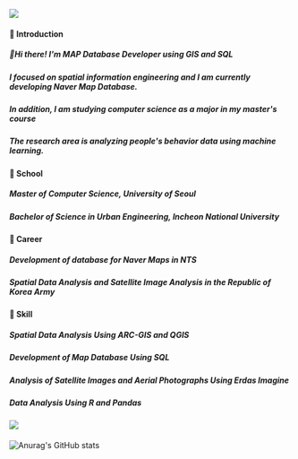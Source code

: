 <img src="https://lh3.googleusercontent.com/pw/ADCreHd_p5gAIX1hbDScbRoMGoTlQNyw4PBjSg0dMMUa_RDVazg7Z5AKG0kdoUnDjThtmKDwZxt4sJ2xxBeltl4Z2sWVq_qWg4fBT9M7bAO3LWDSi8AbuPAiPPKbWNgsB4FGLvjUzSESEH4PLNht8gbapQbc8V4ixsrC7YDcECRMhw3Vqbx4GLRyJVgb4a9roMEtK0HHrvUAjlgT6rKophGaLp2q1rYqntxyCfCTP9o_Y29seLDbLejVxvBXiZX7hPSOyJvjgbntNPN09iH03HOmAV5nq34XX93gb_yIclLDIpjOMUBP4uGF4MMGR7NOS0mYNqgvQFGK2vU9GzcCWAf8drSK3KNHi8sMGYUCTJv45SGE7H7c-0aR0aGLeWlu-R70VmpYf-lk4tS4Qw0V23jDChOxvY9T5Gb2jkobTR9j3WDwBjC4VOaCQGDN8yFDlqZQDwVtJ8ICkHewTuYFoq70rHDRc9XU7DQtMcCawAxjYXa7t5UhaDd3QoiaoDhMDskFdqG3JPJVa6gb4poQv9g45ngGadLet98Fui8MHTeI95mieveT2dMGTDUgy5z75ZDkhFdNkdA87uldytnJKWJ8N76Vr8OnnwQuxh0TsMZuputxXHkwmAWi7FOqOZirJLTbewdgQAy_nkxHBrD9UAv-x6plcoltFFZ-vcoWNgH15c8X6X9tYt2uZL2fi2viinB1wD0HDJ466-pkJ65aqlDfxyH0CLBE8Wr-zG-Fsq1csVv-JUxl51THIxagUZ0jv3AFLE42BRJDOK304Ypy3GihJjRwCHxrzNMVn68W_l2BBtypC_T3VWKmuBbMhq5ISYo13O6UXe4AkZn2bYXx82L7kBaQ8n6Z-KY3RiRwnAS7Xjb5OgTdM2en3GsSieYAChf7WX9QtlMfP2SS_tUWXwOQumtIL4xq9OlUk9_P-Pc0p3LpxqN75tCJ8Nln3AgQrCyk7CiqV1j64q7CzSUCOrR3MrV-APdWYnsPzw-HJNz1EnHdlGyS9mrdh_TfCe0qqFYWfatdW8vWmlUEY4oH-VdhA35cuegwx9lx0saHIGX3YxOA2f4whYGBM5allXoZuE8JutMyDpVBxQ=w1724-h536-s-no-gm?authuser=1
">

#### 🌱 Introduction
##### 👋Hi there! I'm MAP Database Developer using GIS and SQL
##### I focused on spatial information engineering and I am currently developing Naver Map Database.
##### In addition, I am studying computer science as a major in my master's course
##### The research area is analyzing people's behavior data using machine learning.

#### 🌱 School
##### Master of Computer Science, University of Seoul
##### Bachelor of Science in Urban Engineering, Incheon National University

#### 🌱 Career
##### Development of database for Naver Maps in NTS
##### Spatial Data Analysis and Satellite Image Analysis in the Republic of Korea Army

#### 🌱 Skill
##### Spatial Data Analysis Using ARC-GIS and QGIS
##### Development of Map Database Using SQL
##### Analysis of Satellite Images and Aerial Photographs Using Erdas Imagine
##### Data Analysis Using R and Pandas

<img src="https://lh3.googleusercontent.com/pw/ADCreHdFmZ3At2Rpa3eRkYxOeHakU3j4z7nXpVURvCsLFN7QbbhaaRmrCifFYn7nACNiaV8o5vcqB4ONPm3qKGdff_kV9Sbu_Hu9QoL0LZk53Ai-DEYTPvBOFWwbeZfWYgTLSkvRtx5i0EiWfZclc8FQj6TJstGzU4RqfKwm30LFBiakxyyOIqNB-IwpGT_hZYxs-Ut6zsBSBpftrevDIcqY7lPG2AorqgxKmvmCnFGYJEqvw4Ig8eLZcdV6vR36M-51a4XL0v0x5uiykOSoGdggvXpvbsQ_PXZ4ZxyWc8-eDeT8znHXaTZaXXPg7Q9QwOYhZ9T4WbA-CzHWfqFyGTPx25sEzxj7yEXp3-A_TN3xzh5Nva3MVX7hviSPfn1OZPd07BXnz2eoS1qYAVZfMAKTFoVnH4tXtqUz_73N84n8XGeYiSmsZwYgh2Dyj54MFhpAb0gGco3eyxFvra13iA-_j21I7WvQPZa48VR6bqml5MkpEbmbP2X4vNh-tgMnGzCLDwwKLsGEWjxEVVPk0mcWWPxVaf3PhwX4wWf8KlgrJO3T5caPR0UPIigcmNg3ZOwLhsHF_0GfwccBM8q4-mmYMSHgw47wQrVsnK6UdJjX77ROvsoOo7AXjmBjaBuOflD1kmBawUNJtEoB133ay1SWlqX7cpnZhKpSG1HaqgQ524EpvC-focB-yrvPItyfgl-zdjEuGxv9wloA8ate8teT-jtq7oRa9mZLu46qbbmMssuG8dP0HKVQAZ3lxdybihYdN_qZbbYOzr4QE77YrNsiwU7KksO8Hfrc7kMe_9jzEOGddQIXIK0u_Cq7h2bz8--dIfk5mj8BJ4kJZaiXigEamkaUcPBRqzHLqWhv9CAoy5JZx4WZYIQzyIbHLUjACeE3q6RqlrkRPocoBrZsE_Xolde5vhX5rDESyY_Q3O-h6TUoA6Of7gpoUyY_B7yS1uGmIRiYbHdOYqe7iC47VyphmLeCYAZheubMxN37LXh6ehZZ2f-wsfjAYdZmwIolRpYn0LTb0sAQFGxMM8sTXERo_L426Nc0Xc-Zo-qv5WS8FsW5cKdPx6Kc5lbHRbLvLpxYonzVVVUu3A=w1365-h651-s-no-gm?authuser=1)">

####

![Anurag's GitHub stats](https://github-readme-stats.vercel.app/api?username=MAP-potato&show_icons=true&theme=radical)


<!--
**MAP-potato/MAP-potato** is a ✨ _special_ ✨ repository because its `README.md` (this file) appears on your GitHub profile.

Here are some ideas to get you started:

- 🔭 I’m currently working on ...
- 🌱 I’m currently learning ...
- 👯 I’m looking to collaborate on ...
- 🤔 I’m looking for help with ...
- 💬 Ask me about ...
- 📫 How to reach me: ...
- 😄 Pronouns: ...
- ⚡ Fun fact: ...
-->
